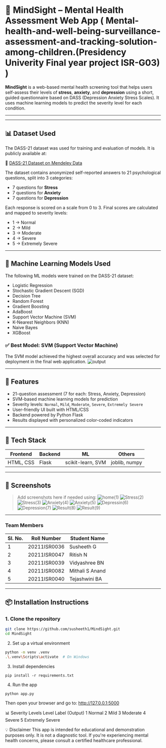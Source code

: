 # 🧠 MindSight – Mental Health Assessment Web App ( Mental-health-and-well-being-surveillance-assessment-and-tracking-solution-among-children.(Presidency Univerity Final year project ISR-G03) )

**MindSight** is a web-based mental health screening tool that helps users self-assess their levels of **stress**, **anxiety**, and **depression** using a short, guided questionnaire based on DASS (Depression Anxiety Stress Scales). It uses machine learning models to predict the severity level for each condition.

---
---

## 📊 Dataset Used

The DASS-21 dataset was used for training and evaluation of models. It is publicly available at:

🔗 [DASS-21 Dataset on Mendeley Data](https://data.mendeley.com/datasets/br82d4xkj7/1)

The dataset contains anonymized self-reported answers to 21 psychological questions, split into 3 categories:
- 7 questions for **Stress**
- 7 questions for **Anxiety**
- 7 questions for **Depression**

Each response is scored on a scale from 0 to 3. Final scores are calculated and mapped to severity levels:
- 1 → Normal
- 2 → Mild
- 3 → Moderate
- 4 → Severe
- 5 → Extremely Severe

---

## 🧠 Machine Learning Models Used

The following ML models were trained on the DASS-21 dataset:

- Logistic Regression
- Stochastic Gradient Descent (SGD)
- Decision Tree
- Random Forest
- Gradient Boosting
- AdaBoost
- Support Vector Machine (SVM)
- K-Nearest Neighbors (KNN)
- Naive Bayes
- XGBoost

### ✅ Best Model: **SVM (Support Vector Machine)**
The SVM model achieved the highest overall accuracy and was selected for deployment in the final web application.
![output](https://github.com/user-attachments/assets/65bfcd0d-7dc5-4622-af34-f977b1c64e2b)

---

## 🌟 Features

- 21-question assessment (7 for each: Stress, Anxiety, Depression)
- SVM-based machine learning models for prediction
- Severity levels: `Normal`, `Mild`, `Moderate`, `Severe`, `Extremely Severe`
- User-friendly UI built with HTML/CSS
- Backend powered by Python Flask
- Results displayed with personalized color-coded indicators

---

## 🚀 Tech Stack

| Frontend  | Backend | ML | Others |
|-----------|---------|----|--------|
| HTML, CSS | Flask   | scikit-learn, SVM | joblib, numpy |

---

## 📸 Screenshots

> Add screenshots here if needed using:
> ![home(1)](https://github.com/user-attachments/assets/529adeca-0272-4be1-a1d4-6526d83877ad)
> ![Stress(2)](https://github.com/user-attachments/assets/d06d9341-6da4-4756-9633-3b398e13f9bf)
> ![Stress(3)](https://github.com/user-attachments/assets/913f3f35-dfe8-41c1-99c8-a3e7845cde15)
> ![Anxiety(4)](https://github.com/user-attachments/assets/0daf5b18-894c-4cd3-af5f-aa89c15867e0)
> ![Anxiety(5)](https://github.com/user-attachments/assets/730190e4-9cd3-4f1f-b617-d8d4d89e71ca)
> ![Depressin(6)](https://github.com/user-attachments/assets/bb0d191c-a761-49a1-a1ef-6ec6b85a7951)
> ![Depression(7)](https://github.com/user-attachments/assets/6a29a685-6109-4fd9-818d-532c9024be38)
> ![Result(8)](https://github.com/user-attachments/assets/8081fd45-0b87-4d81-9467-44730e641560)
> ![Result(9)](https://github.com/user-attachments/assets/227e1a78-5d14-454a-a8ee-9ee37188c8f7)

---
### Team Members
| Sl. No. | Roll Number     | Student Name        |
|---------|-----------------|---------------------|
| 1       | 20211ISR0036    | Susheeth G          |
| 2       | 20211ISR0047    | Ritish N            |
| 3       | 20211ISR0039    | Vidyashree BN       |
| 4       | 20211ISR0082    | Mithali S Anand     |
| 5       | 20211ISR0040    | Tejashwini BA       |
---

## 📦 Installation Instructions

### 1. Clone the repository

```bash
git clone https://github.com/susheeth1/MindSight.git
cd MindSight
```
2. Set up a virtual environment
```bash
python -m venv .venv
.\.venv\Scripts\activate  # On Windows
```
3. Install dependencies
```
pip install -r requirements.txt
```
4. Run the app
```
python app.py
```
Then open your browser and go to: http://127.0.0.1:5000

📊 Severity Levels
Level	Label (Output)
1	Normal
2	Mild
3	Moderate
4	Severe
5	Extremely Severe

💡 Disclaimer
This app is intended for educational and demonstration purposes only. It is not a diagnostic tool. If you're experiencing mental health concerns, please consult a certified healthcare professional.

